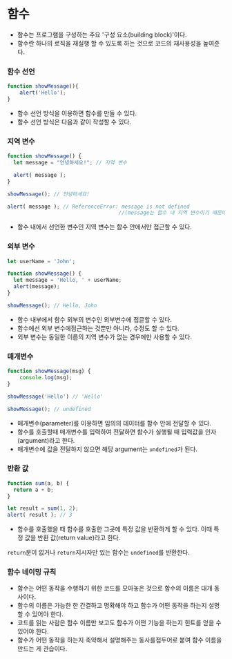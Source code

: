 # 함수

- 함수는 프로그램을 구성하는 주요 '구성 요소(building block)'이다.
- 함수란 하나의 로직을 재실행 할 수 있도록 하는 것으로 코드의 재사용성을 높여준다.

### 함수 선언

```jsx
function showMessage(){
	alert('Hello');
}
```

- 함수 선언 방식을 이용하면 함수를 만들 수 있다.
- 함수 선언 방식은 다음과 같이 작성할 수 있다.

### 지역 변수

```jsx
function showMessage() {
  let message = "안녕하세요!"; // 지역 변수

  alert( message );
}

showMessage(); // 안녕하세요!

alert( message ); // ReferenceError: message is not defined 
									//(message는 함수 내 지역 변수이기 때문에 에러가 발생합니다.)
```

- 함수 내에서 선언한 변수인 지역 변수는 함수 안에서만 접근할 수 있다.

### 외부 변수

```jsx
let userName = 'John';

function showMessage() {
  let message = 'Hello, ' + userName;
  alert(message);
}

showMessage(); // Hello, John
```

- 함수 내부에서 함수 외부의 변수인 외부변수에 접글할 수 있다.
- 함수에선 외부 변수에접근하는 것뿐만 아니라, 수정도 할 수 있다.
- 외부 변수는 동일한 이름의 지역 변수가 없는 경우에만 사용할 수 있다.

### 매개변수

```jsx
function showMessage(msg) {
	console.log(msg);
}

showMessage('Hello') // 'Hello'

showMessage(); // undefined
```

- 매개변수(parameter)를 이용하면 임의의 데이터를 함수 안에 전달할 수 있다.
- 함수를 호출할때 매개변수를 입력하여 전달하면 함수가 실행될 때 입력값을 인자(argument)라고 한다.
- 매개변수에 값을 전달하지 않으면 해당 argument는 `undefined`가 된다.

### 반환 값

```jsx
function sum(a, b) {
  return a + b;
}

let result = sum(1, 2);
alert( result ); // 3
```

- 함수를 호출했을 때 함수를 호출한 그곳에 특정 값을 반환하게 할 수 있다. 이때 특정 값을 반환 값(return value)라고 한다.

`return`문이 없거나 `return`지시자만 있는 함수는 `undefined`를 반환한다.

### 함수 네이밍 규칙

- 함수는 어떤 동작을 수행하기 위한 코드를 모아놓은 것으로 함수의 이름은 대개 동사이다.
- 함수의 이름은 가능한 한 간결하고 명확해야 하고 함수가 어떤 동작을 하는지 설명할 수 있어야 한다.
- 코드를 읽는 사람은 함수 이름만 보고도 함수가 어떤 기능을 하는지 힌트를 얻을 수 있어야 한다.
- 함수가 어떤 동작을 하는지 축약해서 설명해주는 동사를접두어로 붙여 함수 이름을 만드는 게 관습이다.